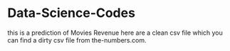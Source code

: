 # Data-Science-Codes
this is a prediction of Movies Revenue 
here are a clean csv file which you can find a dirty csv file from the-numbers.com.

